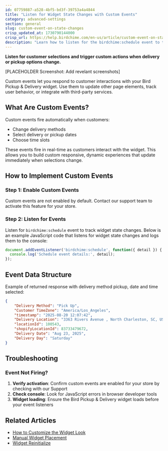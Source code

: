 ```yaml
---
id: 07759887-a528-4bf5-bd3f-39753a4a4844
title: "Listen for Widget State Changes with Custom Events"
category: advanced-settings
section: general
slug: custom-event-on-state-changes
crisp_updated_at: 1730790144000
crisp_url: https://help.birdchime.com/en-us/article/custom-event-on-state-changes-bfj6bz/
description: "Learn how to listen for the birdchime:schedule event to track customer delivery/pickup selections and access widget data for integration with other services."
---
```


**Listen for customer selections and trigger custom actions when delivery or pickup options change.**

[PLACEHOLDER Screenshot: Add revelant screenshots]

Custom events let you respond to customer interactions with your Bird Pickup & Delivery widget. Use them to update other page elements, track user behavior, or integrate with third-party services.

## What Are Custom Events?

Custom events fire automatically when customers:
- Change delivery methods
- Select delivery or pickup dates
- Choose time slots

These events fire in real-time as customers interact with the widget. This allows you to build custom responsive, dynamic experiences that update immediately when selections change.

## How to Implement Custom Events

### Step 1: Enable Custom Events

Custom events are not enabled by default. Contact our support team to activate this feature for your store.

### Step 2: Listen for Events

Listen for `birdchime:schedule` event to track widget state changes. Below is an example JavaScript code that listens for widget state changes and logs them to the console:

```javascript
document.addEventListener('birdchime:schedule', function({ detail }) {
  console.log('Schedule event details:', detail);
});
```

## Event Data Structure

Example of returned response with delivery method pickup, date and time selected:

```json
{
    "Delivery Method": "Pick Up",
    "Customer TimeZone": "America/Los_Angeles",
    "timestamp": "2025-08-20 12:07:42",
    "Delivery Location": "3363 Rivers Avenue , North Charleston, SC, US",
    "locationId": 100543,
    "shopifyLocationId": 83733479672,
    "Delivery Date": "Aug 23, 2025",
    "Delivery Day": "Saturday"
}
```

## Troubleshooting

### Event Not Firing?

1. **Verify activation**: Confirm custom events are enabled for your store by checking with our Support
2. **Check console**: Look for JavaScript errors in browser developer tools
3. **Widget loading**: Ensure the Bird Pickup & Delivery widget loads before your event listeners

## Related Articles

- [How to Customize the Widget Look](https://help.birdchime.com/en-us/article/how-to-customize-the-widget-look-1t5c07x/)
- [Manual Widget Placement](https://help.birdchime.com/en-us/article/manual-widget-placement-1iq0zmb/)
- [Widget Reinitialize](https://help.birdchime.com/en-us/article/widget-reinitialize-ouobmi/)

